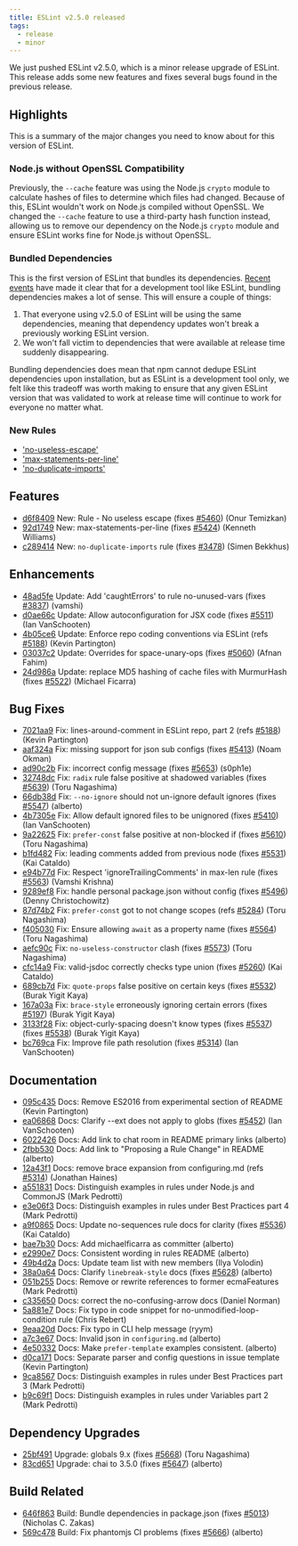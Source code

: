```yaml
---
title: ESLint v2.5.0 released
tags:
  - release
  - minor
---
```


We just pushed ESLint v2.5.0, which is a minor release upgrade of ESLint. This release adds some new features and fixes several bugs found in the previous release.

## Highlights

This is a summary of the major changes you need to know about for this version of ESLint.

### Node.js without OpenSSL Compatibility

Previously, the `--cache` feature was using the Node.js `crypto` module to calculate hashes of files to determine which files had changed. Because of this, ESLint wouldn't work on Node.js compiled without OpenSSL. We changed the `--cache` feature to use a third-party hash function instead, allowing us to remove our dependency on the Node.js `crypto` module and ensure ESLint works fine for Node.js without OpenSSL.

### Bundled Dependencies

This is the first version of ESLint that bundles its dependencies. [Recent events](http://blog.npmjs.org/post/141577284765/kik-left-pad-and-npm) have made it clear that for a development tool like ESLint, bundling dependencies makes a lot of sense. This will ensure a couple of things:

1. That everyone using v2.5.0 of ESLint will be using the same dependencies, meaning that dependency updates won't break a previously working ESLint version.
2. We won't fall victim to dependencies that were available at release time suddenly disappearing.

Bundling dependencies does mean that npm cannot dedupe ESLint dependencies upon installation, but as ESLint is a development tool only, we felt like this tradeoff was worth making to ensure that any given ESLint version that was validated to work at release time will continue to work for everyone no matter what.

### New Rules

* ['no-useless-escape'](https://eslint.org/docs/rules/no-useless-escape)
* ['max-statements-per-line'](https://eslint.org/docs/rules/max-statements-per-line)
* ['no-duplicate-imports'](https://eslint.org/docs/rules/no-duplicate-imports)

## Features


* [d6f8409](https://github.com/eslint/eslint/commit/d6f8409) New: Rule - No useless escape (fixes [#5460](https://github.com/eslint/eslint/issues/5460)) (Onur Temizkan)
* [92d1749](https://github.com/eslint/eslint/commit/92d1749) New: max-statements-per-line (fixes [#5424](https://github.com/eslint/eslint/issues/5424)) (Kenneth Williams)
* [c289414](https://github.com/eslint/eslint/commit/c289414) New: `no-duplicate-imports` rule (fixes [#3478](https://github.com/eslint/eslint/issues/3478)) (Simen Bekkhus)




## Enhancements


* [48ad5fe](https://github.com/eslint/eslint/commit/48ad5fe) Update: Add 'caughtErrors' to rule no-unused-vars (fixes [#3837](https://github.com/eslint/eslint/issues/3837)) (vamshi)
* [d0ae66c](https://github.com/eslint/eslint/commit/d0ae66c) Update: Allow autoconfiguration for JSX code (fixes [#5511](https://github.com/eslint/eslint/issues/5511)) (Ian VanSchooten)
* [4b05ce6](https://github.com/eslint/eslint/commit/4b05ce6) Update: Enforce repo coding conventions via ESLint (refs [#5188](https://github.com/eslint/eslint/issues/5188)) (Kevin Partington)
* [03037c2](https://github.com/eslint/eslint/commit/03037c2) Update: Overrides for space-unary-ops (fixes [#5060](https://github.com/eslint/eslint/issues/5060)) (Afnan Fahim)
* [24d986a](https://github.com/eslint/eslint/commit/24d986a) Update: replace MD5 hashing of cache files with MurmurHash (fixes [#5522](https://github.com/eslint/eslint/issues/5522)) (Michael Ficarra)




## Bug Fixes


* [7021aa9](https://github.com/eslint/eslint/commit/7021aa9) Fix: lines-around-comment in ESLint repo, part 2 (refs [#5188](https://github.com/eslint/eslint/issues/5188)) (Kevin Partington)
* [aaf324a](https://github.com/eslint/eslint/commit/aaf324a) Fix: missing support for json sub configs (fixes [#5413](https://github.com/eslint/eslint/issues/5413)) (Noam Okman)
* [ad90c2b](https://github.com/eslint/eslint/commit/ad90c2b) Fix: incorrect config message (fixes [#5653](https://github.com/eslint/eslint/issues/5653)) (s0ph1e)
* [32748dc](https://github.com/eslint/eslint/commit/32748dc) Fix: `radix` rule false positive at shadowed variables (fixes [#5639](https://github.com/eslint/eslint/issues/5639)) (Toru Nagashima)
* [66db38d](https://github.com/eslint/eslint/commit/66db38d) Fix: `--no-ignore` should not un-ignore default ignores (fixes [#5547](https://github.com/eslint/eslint/issues/5547)) (alberto)
* [4b7305e](https://github.com/eslint/eslint/commit/4b7305e) Fix: Allow default ignored files to be unignored (fixes [#5410](https://github.com/eslint/eslint/issues/5410)) (Ian VanSchooten)
* [9a22625](https://github.com/eslint/eslint/commit/9a22625) Fix: `prefer-const` false positive at non-blocked if (fixes [#5610](https://github.com/eslint/eslint/issues/5610)) (Toru Nagashima)
* [b1fd482](https://github.com/eslint/eslint/commit/b1fd482) Fix: leading comments added from previous node (fixes [#5531](https://github.com/eslint/eslint/issues/5531)) (Kai Cataldo)
* [e94b77d](https://github.com/eslint/eslint/commit/e94b77d) Fix: Respect 'ignoreTrailingComments' in max-len rule (fixes [#5563](https://github.com/eslint/eslint/issues/5563)) (Vamshi Krishna)
* [9289ef8](https://github.com/eslint/eslint/commit/9289ef8) Fix: handle personal package.json without config (fixes [#5496](https://github.com/eslint/eslint/issues/5496)) (Denny Christochowitz)
* [87d74b2](https://github.com/eslint/eslint/commit/87d74b2) Fix: `prefer-const` got to not change scopes (refs [#5284](https://github.com/eslint/eslint/issues/5284)) (Toru Nagashima)
* [f405030](https://github.com/eslint/eslint/commit/f405030) Fix: Ensure allowing `await` as a property name (fixes [#5564](https://github.com/eslint/eslint/issues/5564)) (Toru Nagashima)
* [aefc90c](https://github.com/eslint/eslint/commit/aefc90c) Fix: `no-useless-constructor` clash (fixes [#5573](https://github.com/eslint/eslint/issues/5573)) (Toru Nagashima)
* [cfc14a9](https://github.com/eslint/eslint/commit/cfc14a9) Fix: valid-jsdoc correctly checks type union (fixes [#5260](https://github.com/eslint/eslint/issues/5260)) (Kai Cataldo)
* [689cb7d](https://github.com/eslint/eslint/commit/689cb7d) Fix: `quote-props` false positive on certain keys (fixes [#5532](https://github.com/eslint/eslint/issues/5532)) (Burak Yigit Kaya)
* [167a03a](https://github.com/eslint/eslint/commit/167a03a) Fix: `brace-style` erroneously ignoring certain errors (fixes [#5197](https://github.com/eslint/eslint/issues/5197)) (Burak Yigit Kaya)
* [3133f28](https://github.com/eslint/eslint/commit/3133f28) Fix: object-curly-spacing doesn't know types (fixes [#5537](https://github.com/eslint/eslint/issues/5537)) (fixes [#5538](https://github.com/eslint/eslint/issues/5538)) (Burak Yigit Kaya)
* [bc769ca](https://github.com/eslint/eslint/commit/bc769ca) Fix: Improve file path resolution (fixes [#5314](https://github.com/eslint/eslint/issues/5314)) (Ian VanSchooten)




## Documentation


* [095c435](https://github.com/eslint/eslint/commit/095c435) Docs: Remove ES2016 from experimental section of README (Kevin Partington)
* [ea06868](https://github.com/eslint/eslint/commit/ea06868) Docs: Clarify --ext does not apply to globs (fixes [#5452](https://github.com/eslint/eslint/issues/5452)) (Ian VanSchooten)
* [6022426](https://github.com/eslint/eslint/commit/6022426) Docs: Add link to chat room in README primary links (alberto)
* [2fbb530](https://github.com/eslint/eslint/commit/2fbb530) Docs: Add link to "Proposing a Rule Change" in README (alberto)
* [12a43f1](https://github.com/eslint/eslint/commit/12a43f1) Docs: remove brace expansion from configuring.md (refs [#5314](https://github.com/eslint/eslint/issues/5314)) (Jonathan Haines)
* [a551831](https://github.com/eslint/eslint/commit/a551831) Docs: Distinguish examples in rules under Node.js and CommonJS (Mark Pedrotti)
* [e3e06f3](https://github.com/eslint/eslint/commit/e3e06f3) Docs: Distinguish examples in rules under Best Practices part 4 (Mark Pedrotti)
* [a9f0865](https://github.com/eslint/eslint/commit/a9f0865) Docs: Update no-sequences rule docs for clarity (fixes [#5536](https://github.com/eslint/eslint/issues/5536)) (Kai Cataldo)
* [bae7b30](https://github.com/eslint/eslint/commit/bae7b30) Docs: Add michaelficarra as committer (alberto)
* [e2990e7](https://github.com/eslint/eslint/commit/e2990e7) Docs: Consistent wording in rules README (alberto)
* [49b4d2a](https://github.com/eslint/eslint/commit/49b4d2a) Docs: Update team list with new members (Ilya Volodin)
* [38a0a64](https://github.com/eslint/eslint/commit/38a0a64) Docs: Clarify `linebreak-style` docs (fixes [#5628](https://github.com/eslint/eslint/issues/5628)) (alberto)
* [051b255](https://github.com/eslint/eslint/commit/051b255) Docs: Remove or rewrite references to former ecmaFeatures (Mark Pedrotti)
* [c335650](https://github.com/eslint/eslint/commit/c335650) Docs: correct the no-confusing-arrow docs (Daniel Norman)
* [5a881e7](https://github.com/eslint/eslint/commit/5a881e7) Docs: Fix typo in code snippet for no-unmodified-loop-condition rule (Chris Rebert)
* [9eaa20d](https://github.com/eslint/eslint/commit/9eaa20d) Docs: Fix typo in CLI help message (ryym)
* [a7c3e67](https://github.com/eslint/eslint/commit/a7c3e67) Docs: Invalid json in `configuring.md` (alberto)
* [4e50332](https://github.com/eslint/eslint/commit/4e50332) Docs: Make `prefer-template` examples consistent. (alberto)
* [d0ca171](https://github.com/eslint/eslint/commit/d0ca171) Docs: Separate parser and config questions in issue template (Kevin Partington)
* [9ca8567](https://github.com/eslint/eslint/commit/9ca8567) Docs: Distinguish examples in rules under Best Practices part 3 (Mark Pedrotti)
* [b9c69f1](https://github.com/eslint/eslint/commit/b9c69f1) Docs: Distinguish examples in rules under Variables part 2 (Mark Pedrotti)




## Dependency Upgrades


* [25bf491](https://github.com/eslint/eslint/commit/25bf491) Upgrade: globals 9.x (fixes [#5668](https://github.com/eslint/eslint/issues/5668)) (Toru Nagashima)
* [83cd651](https://github.com/eslint/eslint/commit/83cd651) Upgrade: chai to 3.5.0 (fixes [#5647](https://github.com/eslint/eslint/issues/5647)) (alberto)




## Build Related


* [646f863](https://github.com/eslint/eslint/commit/646f863) Build: Bundle dependencies in package.json (fixes [#5013](https://github.com/eslint/eslint/issues/5013)) (Nicholas C. Zakas)
* [569c478](https://github.com/eslint/eslint/commit/569c478) Build: Fix phantomjs CI problems (fixes [#5666](https://github.com/eslint/eslint/issues/5666)) (alberto)
